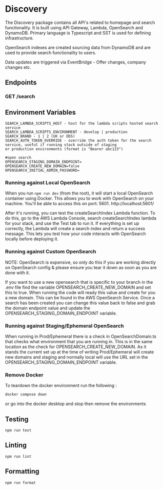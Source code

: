 # Discovery

The Discovery package contains all API's related to homepage and search functionality. It is built using API Gateway,
Lambda, OpenSearch and DynamoDB. Primary language is Typescript and SST is used for defining infrastructure.

OpenSearch indexes are created sourcing data from DynamoDB and are used to provide search functionality to users.

Data updates are triggered via EventBridge - Offer changes, company changes etc.

## Endpoints

### GET /search

## Environment Variables

```
SEARCH_LAMBDA_SCRIPTS_HOST - host for the lambda scripts hosted search service
SEARCH_LAMBDA_SCRIPTS_ENVIRONMENT - develop | production
SEARCH_BRAND - 1 | 2 (UK or DDS)
SEARCH_AUTH_TOKEN_OVERRIDE - override the auth token for the search service, useful if running stack outside of staging
or production environments (format is "Bearer abc123")

#open search
OPENSEARCH_STAGING_DOMAIN_ENDPOINT=
OPENSEARCH_CREATE_NEW_DOMAIN=false
OPENSEARCH_INITIAL_ADMIN_PASSWORD=
```

### Running against Local OpenSearch

When you run `npm run dev` (from the root), it will start a local OpenSearch container using Docker.
This allows you to work with OpenSearch on your machine. You'll be able to access this on port: 5601.
http://localhost:5601/

After it's running, you can test the createSearchIndex Lambda function.
To do this, go to the AWS Lambda Console, search createSearchIndex lambda for your stack, and use the Test tab to run
it.
If everything is set up correctly, the Lambda will create a search index and return a
success message. This lets you test how your code interacts with OpenSearch locally before
deploying it.

### Running against Custom OpenSearch

NOTE: OpenSearch is expensive, so only do this if you are working directly on OpenSearch config & please
ensure you tear it down as soon as you are done with it.

If you want to use a new opensearch that is specific to your branch in the .env file find the variable
OPENSEARCH_CREATE_NEW_DOMAIN and set this to true. When running the code will ready this value and create for you a new
domain.
This can be found in the AWS OpenSearch Service. Once a search has been created you can change this value back to false
and
grab the domain endpoint value and update the OPENSEARCH_STAGING_DOMAIN_ENDPOINT variable.

### Running against Staging/Ephemeral OpenSearch

When running in Prod/Ephemeral there is a check in OpenSearchDomain.ts that checks what environment that you are running
in.
This is in the same location as the check for OPENSEARCH_CREATE_NEW_DOMAIN. As it stands the current set up at the time
of writing
Prod/Ephemeral will create new domains and staging and normally local will use the URL set in the
OPENSEARCH_STAGING_DOMAIN_ENDPOINT variable.

### Remove Docker

To teardown the docker environment run the following :

```sh
docker compose down
```

or go into the docker desktop and stop then remove the environments

## Testing

```shell
npm run test
```

## Linting

```shell
npm run lint
```

## Formatting

```shell
npm run format
```

<!-- trigger release TODO: Remove ( 1.3.0 ) -->
